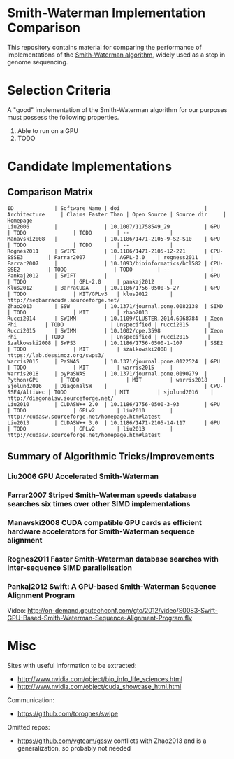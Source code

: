 Smith-Waterman Implementation Comparison
==========================================

This repository contains material for comparing the performance of
implementations of the [Smith-Waterman
algorithm](https://en.wikipedia.org/wiki/Smith%E2%80%93Waterman_algorithm),
widely used as a step in genome sequencing.



Selection Criteria
==========================================

A "good" implementation of the Smith-Waterman algorithm for our purposes must
possess the following properties.

  1. Able to run on a GPU
  2. TODO



Candidate Implementations
==========================================

Comparison Matrix
-----------------

    ID             | Software Name | doi                           | Architecture     | Claims Faster Than | Open Source | Source dir     | Homepage
    Liu2006        |               | 10.1007/11758549_29           | GPU              | TODO               | TODO        | --             |
    Manavski2008   |               | 10.1186/1471-2105-9-S2-S10    | GPU              | TODO               | TODO        | --             |
    Rognes2011     | SWIPE         | 10.1186/1471-2105-12-221      | CPU-SSSE3        | Farrar2007         | AGPL-3.0    | rogness2011    |
    Farrar2007     |               | 10.1093/bioinformatics/btl582 | CPU-SSE2         | TODO               | TODO        | --             |
    Pankaj2012     | SWIFT         |                               | GPU              | TODO               | GPL-2.0     | pankaj2012     |
    Klus2012       | BarraCUDA     | 10.1186/1756-0500-5-27        | GPU              | TODO               | MIT/GPLv3   | klus2012       | http://seqbarracuda.sourceforge.net/
    Zhao2013       | SSW           | 10.1371/journal.pone.0082138  | SIMD             | TODO               | MIT         | zhao2013       |
    Rucci2014      | SWIMM         | 10.1109/CLUSTER.2014.6968784  | Xeon Phi         | TODO               | Unspecified | rucci2015      |
    Rucci2015      | SWIMM         | 10.1002/cpe.3598              | Xeon Phi         | TODO               | Unspecified | rucci2015      |
    Szalkowski2008 | SWPS3         | 10.1186/1756-0500-1-107       | SSE2             | TODO               | MIT         | szalkowski2008 | https://lab.dessimoz.org/swps3/
    Warris2015     | PaSWAS        | 10.1371/journal.pone.0122524  | GPU              | TODO               | MIT         | warris2015     |
    Warris2018     | pyPaSWAS      | 10.1371/journal.pone.0190279  | Python+GPU       | TODO               | MIT         | warris2018     |
    Sjolund2016    | DiagonalSW    |                               | CPU-SSE4/AltiVec | TODO               | MIT         | sjolund2016    | http://diagonalsw.sourceforge.net/
    Liu2010        | CUDASW++ 2.0  | 10.1186/1756-0500-3-93        | GPU              | TODO               | GPLv2       | liu2010        | http://cudasw.sourceforge.net/homepage.htm#latest
    Liu2013        | CUDASW++ 3.0  | 10.1186/1471-2105-14-117      | GPU              | TODO               | GPLv2       | liu2013        | http://cudasw.sourceforge.net/homepage.htm#latest


Summary of Algorithmic Tricks/Improvements
------------------------------------------

### Liu2006 **GPU Accelerated Smith-Waterman**

### Farrar2007 **Striped Smith–Waterman speeds database searches six times over other SIMD implementations**

### Manavski2008 **CUDA compatible GPU cards as efficient hardware accelerators for Smith-Waterman sequence alignment**

### Rognes2011 **Faster Smith-Waterman database searches with inter-sequence SIMD parallelisation**

### Pankaj2012 **Swift: A GPU-based Smith-Waterman Sequence Alignment Program**

  Video: http://on-demand.gputechconf.com/gtc/2012/video/S0083-Swift-GPU-Based-Smith-Waterman-Sequence-Alignment-Program.flv



Misc
==========================================

Sites with useful information to be extracted:

 * http://www.nvidia.com/object/bio_info_life_sciences.html
 * http://www.nvidia.com/object/cuda_showcase_html.html

Communication:

 * https://github.com/torognes/swipe

Omitted repos:

 * https://github.com/vgteam/gssw conflicts with Zhao2013 and is a generalization, so probably not needed
